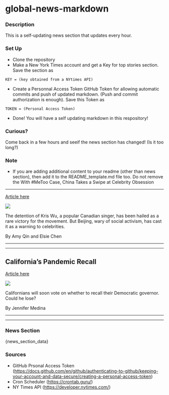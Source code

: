 # global-news-markdown

### Description 
This is a self-updating news section that updates every hour.

### Set Up 
* Clone the repository
* Make a New York Times account and get a Key for top stories section. Save the section as 
 ```
 KEY = (key obtained from a NYtimes API)
 ```
*  Create a Personnal Access Token GitHub Token for allowing automatic commits and push of updated markdown. (Push and commit authorization is enough). Save this Token as 
```
TOKEN = (Personal Access Token)
```
* Done! You will have a self updating markdown in this respository!

### Curious?
Come back in a few hours and seeif the news section has changed! (Is it too long?)

### Note
* If you are adding additional content to your readme (other than news section), then add it to the README_template.md file too. Do not remove the With #MeToo Case, China Takes a Swipe at Celebrity Obsession
------------------------------------------------------------

[Article here](https://www.nytimes.com/2021/08/02/world/asia/china-metoo-kris-wu.html)

[![](https://static01.nyt.com/images/2021/08/02/world/02china-metoo-01/merlin_192244299_aafd3879-fc02-40b7-a0ac-6a86fbb3720f-superJumbo.jpg)](https://www.nytimes.com/2021/08/02/world/asia/china-metoo-kris-wu.html)

The detention of Kris Wu, a popular Canadian singer, has been hailed as a rare victory for the movement. But Beijing, wary of social activism, has cast it as a warning to celebrities.

By Amy Qin and Elsie Chen

* * *

* * *

California’s Pandemic Recall
----------------------------

[Article here](https://www.nytimes.com/2021/08/03/briefing/california-recall-election-gavin-newsom.html)

[![](https://static01.nyt.com/images/2021/08/03/lens/03ambriefing-promo/03ambriefing-newsom-superJumbo-v2.jpg)](https://www.nytimes.com/2021/08/03/briefing/california-recall-election-gavin-newsom.html)

Californians will soon vote on whether to recall their Democratic governor. Could he lose?

By Jennifer Medina

* * *

* * *

### News Section 
{news_section_data}


### Sources 
* GitHub Prsonal Access Token (https://docs.github.com/en/github/authenticating-to-github/keeping-your-account-and-data-secure/creating-a-personal-access-token)
* Cron Scheduler (https://crontab.guru/)
* NY Times API (https://developer.nytimes.com/)
